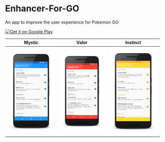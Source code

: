 # Enhancer-For-GO
An app to improve the user experience for Pokemon GO

<a href="https://play.google.com/store/apps/details?id=com.tomerrosenfeld.tweaksforgo">
    <img alt="Get it on Google Play"
        height="60"
        src="https://play.google.com/intl/en_us/badges/images/generic/en-play-badge.png" />
</a>


| Mystic | Valor  | Instinct |
|:-:|:-:|:-:|
| ![](ART/mystic.png) | ![](ART/valor.png) | ![](ART/instinct.png) |
